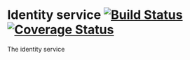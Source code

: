 # Identity service [![Build Status](https://travis-ci.org/neoncity/identity.svg?branch=master)](https://travis-ci.org/neoncity/identity) [![Coverage Status](https://coveralls.io/repos/github/neoncity/identity/badge.svg?branch=master)](https://coveralls.io/github/neoncity/identity?branch=master)


The identity service
